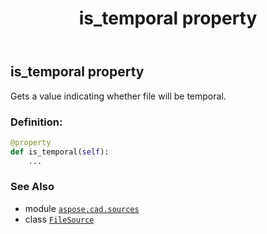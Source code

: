 ﻿---
title: is_temporal property
second_title: Aspose.CAD for Python via .NET API References
description: 
type: docs
weight: 40
url: /python-net/aspose.cad.sources/filesource/is_temporal/
is_root: false
---

## is_temporal property


Gets a value indicating whether file will be temporal.
### Definition:
```python
@property
def is_temporal(self):
    ...
```

### See Also
* module [`aspose.cad.sources`](../../)
* class [`FileSource`](/cad/python-net/aspose.cad.sources/filesource)
